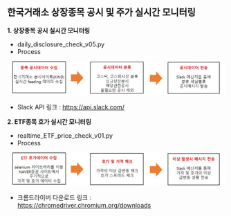 ## 한국거래소 상장종목 공시 및 주가 실시간 모니터링



**1. 상장종목 공시 실시간 모니터링**
  - daily_disclosure_check_v05.py
  - Process

  ![dataset](./goingci.jpg)
  
  - Slack API 링크 : https://api.slack.com/
  
  
**2. ETF종목 호가 실시간 모니터링**
  - realtime_ETF_price_check_v01.py
  - Process

  ![dataset](./price_check.jpg)
  
  - 크롬드라이버 다운로드 링크 : https://chromedriver.chromium.org/downloads
